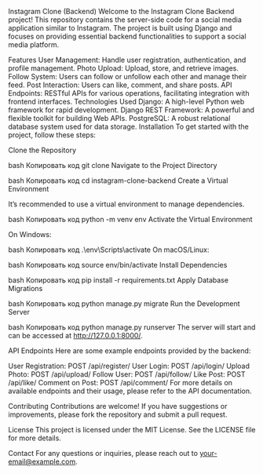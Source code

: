 Instagram Clone (Backend)
Welcome to the Instagram Clone Backend project! This repository contains the server-side code for a social media application similar to Instagram. The project is built using Django and focuses on providing essential backend functionalities to support a social media platform.

Features
User Management: Handle user registration, authentication, and profile management.
Photo Upload: Upload, store, and retrieve images.
Follow System: Users can follow or unfollow each other and manage their feed.
Post Interaction: Users can like, comment, and share posts.
API Endpoints: RESTful APIs for various operations, facilitating integration with frontend interfaces.
Technologies Used
Django: A high-level Python web framework for rapid development.
Django REST Framework: A powerful and flexible toolkit for building Web APIs.
PostgreSQL: A robust relational database system used for data storage.
Installation
To get started with the project, follow these steps:

Clone the Repository

bash
Копировать код
git clone <repository-url>
Navigate to the Project Directory

bash
Копировать код
cd instagram-clone-backend
Create a Virtual Environment

It’s recommended to use a virtual environment to manage dependencies.

bash
Копировать код
python -m venv env
Activate the Virtual Environment

On Windows:

bash
Копировать код
.\env\Scripts\activate
On macOS/Linux:

bash
Копировать код
source env/bin/activate
Install Dependencies

bash
Копировать код
pip install -r requirements.txt
Apply Database Migrations

bash
Копировать код
python manage.py migrate
Run the Development Server

bash
Копировать код
python manage.py runserver
The server will start and can be accessed at http://127.0.0.1:8000/.

API Endpoints
Here are some example endpoints provided by the backend:

User Registration: POST /api/register/
User Login: POST /api/login/
Upload Photo: POST /api/upload/
Follow User: POST /api/follow/
Like Post: POST /api/like/
Comment on Post: POST /api/comment/
For more details on available endpoints and their usage, please refer to the API documentation.

Contributing
Contributions are welcome! If you have suggestions or improvements, please fork the repository and submit a pull request.

License
This project is licensed under the MIT License. See the LICENSE file for more details.

Contact
For any questions or inquiries, please reach out to your-email@example.com.

